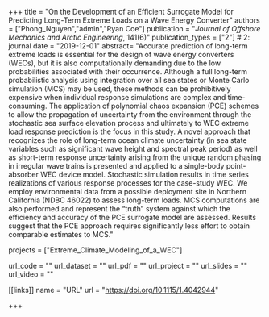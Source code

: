 +++
title = "On the Development of an Efficient Surrogate Model for Predicting Long-Term Extreme Loads on a Wave Energy Converter"
authors = ["Phong_Nguyen","admin","Ryan Coe"]
publication = "*Journal of Offshore Mechanics and Arctic Engineering*, 141(6)"
publication_types = ["2"] # 2: journal
date = "2019-12-01"
abstract= "Accurate prediction of long-term extreme loads is essential for the design of wave energy converters (WECs), but it is also computationally demanding due to the low probabilities associated with their occurrence. Although a full long-term probabilistic analysis using integration over all sea states or Monte Carlo simulation (MCS) may be used, these methods can be prohibitively expensive when individual response simulations are complex and time-consuming. The application of polynomial chaos expansion (PCE) schemes to allow the propagation of uncertainty from the environment through the stochastic sea surface elevation process and ultimately to WEC extreme load response prediction is the focus in this study. A novel approach that recognizes the role of long-term ocean climate uncertainty (in sea state variables such as significant wave height and spectral peak period) as well as short-term response uncertainty arising from the unique random phasing in irregular wave trains is presented and applied to a single-body point-absorber WEC device model. Stochastic simulation results in time series realizations of various response processes for the case-study WEC. We employ environmental data from a possible deployment site in Northern California (NDBC 46022) to assess long-term loads. MCS computations are also performed and represent the “truth” system against which the efficiency and accuracy of the PCE surrogate model are assessed. Results suggest that the PCE approach requires significantly less effort to obtain comparable estimates to MCS."

projects = ["Extreme_Climate_Modeling_of_a_WEC"]

url_code = ""
url_dataset = ""
url_pdf = ""
url_project = ""
url_slides = ""
url_video = ""

[[links]]
    name = "URL"
    url = "https://doi.org/10.1115/1.4042944"

+++
